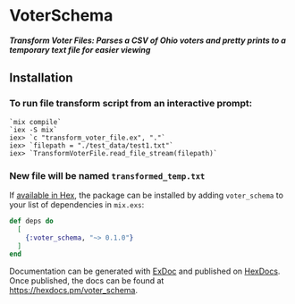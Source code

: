 # VoterSchema

***Transform Voter Files: Parses a CSV of Ohio voters and pretty prints to a temporary text file for easier viewing***

## Installation

### To run file transform script from an interactive prompt:
```
`mix compile`
`iex -S mix`
iex> `c "transform_voter_file.ex", "."`
iex> `filepath = "./test_data/test1.txt"`
iex> `TransformVoterFile.read_file_stream(filepath)`
```

### New file will be named `transformed_temp.txt`

If [available in Hex](https://hex.pm/docs/publish), the package can be installed
by adding `voter_schema` to your list of dependencies in `mix.exs`:

```elixir
def deps do
  [
    {:voter_schema, "~> 0.1.0"}
  ]
end
```

Documentation can be generated with [ExDoc](https://github.com/elixir-lang/ex_doc)
and published on [HexDocs](https://hexdocs.pm). Once published, the docs can
be found at <https://hexdocs.pm/voter_schema>.

